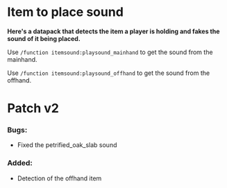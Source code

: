 # Item to place sound
**Here's a datapack that detects the item a player is holding and fakes the sound of it being placed.**

Use `/function itemsound:playsound_mainhand` to get the sound from the mainhand.

Use `/function itemsound:playsound_offhand` to get the sound from the offhand.

# Patch v2
### Bugs:
- Fixed the petrified_oak_slab sound

### Added:
- Detection of the offhand item
